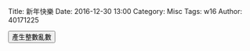 Title: 新年快樂
Date: 2016-12-30 13:00
Category: Misc
Tags: w16
Author: 40171225




<!-- 導入 Brython 標準程式庫 -->

<script type="text/javascript" 
    src="https://cdn.rawgit.com/brython-dev/brython/master/www/src/brython_dist.js">
</script>

<!-- 啟動 Brython -->

<script>
window.onload=function(){
brython(1);
}
</script>

<!-- 以下可以執行  Brython 程式 -->
<div id="newyear"></div>
<script type="text/python3">
from browser import document 
from browser import html
import random
print_location = document["newyear"]


def gen_int():
    num = random.randint(1,49)
    #設法將num列印在網頁上
    #print_location = document["newyear"]
    print_location <= num+html.BR()
    
    
def lottery(e):
    for i in range (6):
        gen_int()
    print_location <="恭喜中獎!!"+html.BR()
    
#document["but1"].bind("click",gen_int)
document["but1"].bind("click",lottery)
</script>
<button id="but1">產生整數亂數</button>